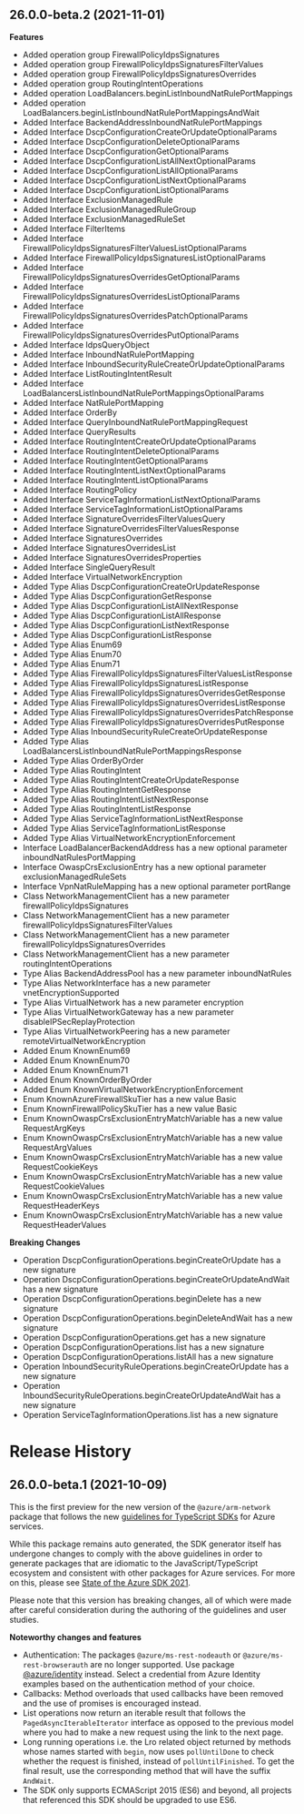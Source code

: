 ## 26.0.0-beta.2 (2021-11-01)
    
**Features**

  - Added operation group FirewallPolicyIdpsSignatures
  - Added operation group FirewallPolicyIdpsSignaturesFilterValues
  - Added operation group FirewallPolicyIdpsSignaturesOverrides
  - Added operation group RoutingIntentOperations
  - Added operation LoadBalancers.beginListInboundNatRulePortMappings
  - Added operation LoadBalancers.beginListInboundNatRulePortMappingsAndWait
  - Added Interface BackendAddressInboundNatRulePortMappings
  - Added Interface DscpConfigurationCreateOrUpdateOptionalParams
  - Added Interface DscpConfigurationDeleteOptionalParams
  - Added Interface DscpConfigurationGetOptionalParams
  - Added Interface DscpConfigurationListAllNextOptionalParams
  - Added Interface DscpConfigurationListAllOptionalParams
  - Added Interface DscpConfigurationListNextOptionalParams
  - Added Interface DscpConfigurationListOptionalParams
  - Added Interface ExclusionManagedRule
  - Added Interface ExclusionManagedRuleGroup
  - Added Interface ExclusionManagedRuleSet
  - Added Interface FilterItems
  - Added Interface FirewallPolicyIdpsSignaturesFilterValuesListOptionalParams
  - Added Interface FirewallPolicyIdpsSignaturesListOptionalParams
  - Added Interface FirewallPolicyIdpsSignaturesOverridesGetOptionalParams
  - Added Interface FirewallPolicyIdpsSignaturesOverridesListOptionalParams
  - Added Interface FirewallPolicyIdpsSignaturesOverridesPatchOptionalParams
  - Added Interface FirewallPolicyIdpsSignaturesOverridesPutOptionalParams
  - Added Interface IdpsQueryObject
  - Added Interface InboundNatRulePortMapping
  - Added Interface InboundSecurityRuleCreateOrUpdateOptionalParams
  - Added Interface ListRoutingIntentResult
  - Added Interface LoadBalancersListInboundNatRulePortMappingsOptionalParams
  - Added Interface NatRulePortMapping
  - Added Interface OrderBy
  - Added Interface QueryInboundNatRulePortMappingRequest
  - Added Interface QueryResults
  - Added Interface RoutingIntentCreateOrUpdateOptionalParams
  - Added Interface RoutingIntentDeleteOptionalParams
  - Added Interface RoutingIntentGetOptionalParams
  - Added Interface RoutingIntentListNextOptionalParams
  - Added Interface RoutingIntentListOptionalParams
  - Added Interface RoutingPolicy
  - Added Interface ServiceTagInformationListNextOptionalParams
  - Added Interface ServiceTagInformationListOptionalParams
  - Added Interface SignatureOverridesFilterValuesQuery
  - Added Interface SignatureOverridesFilterValuesResponse
  - Added Interface SignaturesOverrides
  - Added Interface SignaturesOverridesList
  - Added Interface SignaturesOverridesProperties
  - Added Interface SingleQueryResult
  - Added Interface VirtualNetworkEncryption
  - Added Type Alias DscpConfigurationCreateOrUpdateResponse
  - Added Type Alias DscpConfigurationGetResponse
  - Added Type Alias DscpConfigurationListAllNextResponse
  - Added Type Alias DscpConfigurationListAllResponse
  - Added Type Alias DscpConfigurationListNextResponse
  - Added Type Alias DscpConfigurationListResponse
  - Added Type Alias Enum69
  - Added Type Alias Enum70
  - Added Type Alias Enum71
  - Added Type Alias FirewallPolicyIdpsSignaturesFilterValuesListResponse
  - Added Type Alias FirewallPolicyIdpsSignaturesListResponse
  - Added Type Alias FirewallPolicyIdpsSignaturesOverridesGetResponse
  - Added Type Alias FirewallPolicyIdpsSignaturesOverridesListResponse
  - Added Type Alias FirewallPolicyIdpsSignaturesOverridesPatchResponse
  - Added Type Alias FirewallPolicyIdpsSignaturesOverridesPutResponse
  - Added Type Alias InboundSecurityRuleCreateOrUpdateResponse
  - Added Type Alias LoadBalancersListInboundNatRulePortMappingsResponse
  - Added Type Alias OrderByOrder
  - Added Type Alias RoutingIntent
  - Added Type Alias RoutingIntentCreateOrUpdateResponse
  - Added Type Alias RoutingIntentGetResponse
  - Added Type Alias RoutingIntentListNextResponse
  - Added Type Alias RoutingIntentListResponse
  - Added Type Alias ServiceTagInformationListNextResponse
  - Added Type Alias ServiceTagInformationListResponse
  - Added Type Alias VirtualNetworkEncryptionEnforcement
  - Interface LoadBalancerBackendAddress has a new optional parameter inboundNatRulesPortMapping
  - Interface OwaspCrsExclusionEntry has a new optional parameter exclusionManagedRuleSets
  - Interface VpnNatRuleMapping has a new optional parameter portRange
  - Class NetworkManagementClient has a new parameter firewallPolicyIdpsSignatures
  - Class NetworkManagementClient has a new parameter firewallPolicyIdpsSignaturesFilterValues
  - Class NetworkManagementClient has a new parameter firewallPolicyIdpsSignaturesOverrides
  - Class NetworkManagementClient has a new parameter routingIntentOperations
  - Type Alias BackendAddressPool has a new parameter inboundNatRules
  - Type Alias NetworkInterface has a new parameter vnetEncryptionSupported
  - Type Alias VirtualNetwork has a new parameter encryption
  - Type Alias VirtualNetworkGateway has a new parameter disableIPSecReplayProtection
  - Type Alias VirtualNetworkPeering has a new parameter remoteVirtualNetworkEncryption
  - Added Enum KnownEnum69
  - Added Enum KnownEnum70
  - Added Enum KnownEnum71
  - Added Enum KnownOrderByOrder
  - Added Enum KnownVirtualNetworkEncryptionEnforcement
  - Enum KnownAzureFirewallSkuTier has a new value Basic
  - Enum KnownFirewallPolicySkuTier has a new value Basic
  - Enum KnownOwaspCrsExclusionEntryMatchVariable has a new value RequestArgKeys
  - Enum KnownOwaspCrsExclusionEntryMatchVariable has a new value RequestArgValues
  - Enum KnownOwaspCrsExclusionEntryMatchVariable has a new value RequestCookieKeys
  - Enum KnownOwaspCrsExclusionEntryMatchVariable has a new value RequestCookieValues
  - Enum KnownOwaspCrsExclusionEntryMatchVariable has a new value RequestHeaderKeys
  - Enum KnownOwaspCrsExclusionEntryMatchVariable has a new value RequestHeaderValues

**Breaking Changes**

  - Operation DscpConfigurationOperations.beginCreateOrUpdate has a new signature
  - Operation DscpConfigurationOperations.beginCreateOrUpdateAndWait has a new signature
  - Operation DscpConfigurationOperations.beginDelete has a new signature
  - Operation DscpConfigurationOperations.beginDeleteAndWait has a new signature
  - Operation DscpConfigurationOperations.get has a new signature
  - Operation DscpConfigurationOperations.list has a new signature
  - Operation DscpConfigurationOperations.listAll has a new signature
  - Operation InboundSecurityRuleOperations.beginCreateOrUpdate has a new signature
  - Operation InboundSecurityRuleOperations.beginCreateOrUpdateAndWait has a new signature
  - Operation ServiceTagInformationOperations.list has a new signature
    
# Release History

## 26.0.0-beta.1 (2021-10-09)

This is the first preview for the new version of the `@azure/arm-network` package that follows the new [guidelines for TypeScript SDKs](https://azure.github.io/azure-sdk/typescript_introduction.html) for Azure services.

While this package remains auto generated, the SDK generator itself has undergone changes to comply with the above guidelines in order to generate packages that are idiomatic to the JavaScript/TypeScript ecosystem and consistent with other packages for Azure services. For more on this, please see [State of the Azure SDK 2021](https://devblogs.microsoft.com/azure-sdk/state-of-the-azure-sdk-2021/).

Please note that this version has breaking changes, all of which were made after careful consideration during the authoring of the guidelines and user studies.

**Noteworthy changes and features**
- Authentication: The packages `@azure/ms-rest-nodeauth` or `@azure/ms-rest-browserauth` are no longer supported. Use package [@azure/identity](https://www.npmjs.com/package/@azure/identity) instead. Select a credential from Azure Identity examples based on the authentication method of your choice.
- Callbacks: Method overloads that used callbacks have been removed and the use of promises is encouraged instead.
- List operations now return an iterable result that follows the `PagedAsyncIterableIterator` interface as opposed to the previous model where you had to make a new request using the link to the next page.
- Long running operations i.e. the Lro related object returned by methods whose names started with `begin`, now uses `pollUntilDone` to check whether the request is finished, instead of `pollUntilFinished`. To get the final result, use the corresponding method that will have the suffix `AndWait`.
- The SDK only supports ECMAScript 2015 (ES6) and beyond, all projects that referenced this SDK should be upgraded to use ES6.
